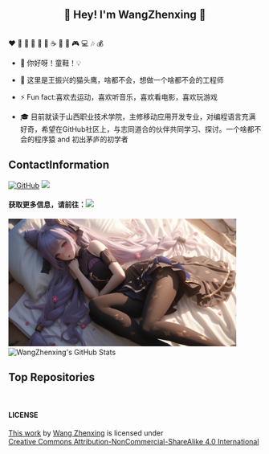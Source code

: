 <h2 align="center">👋 Hey! I'm WangZhenxing 🐘</h2>
<br />
❤️ 🍦 🍓 🍉 🍋 🥛 ☕ 🍗 🍟 🎮 💻 🎶 💰

- 🔭 你好呀！童鞋！💡

- 🤔 这里是王振兴的猫头鹰，啥都不会，想做一个啥都不会的工程师

- ⚡ Fun fact:喜欢去运动，喜欢听音乐，喜欢看电影，喜欢玩游戏

-  🎓 目前就读于山西职业技术学院，主修移动应用开发专业，对编程语言充满好奇，希望在GitHub社区上，与志同道合的伙伴共同学习、探讨。一个啥都不会的程序猿 and 初出茅庐的初学者


## ContactInformation

[![GitHub](https://img.shields.io/badge/GitHub-181717?style=flat-square&logo=github&logoColor=white)](https://github.com/wangzhenxing4)
[![](https://img.shields.io/badge/CSDN-王振兴同学鸭-blue.svg)](https://blog.csdn.net/qq_41723381?type=blog)
#### 获取更多信息，请前往：[![](https://img.shields.io/badge/About-About_Me-green.svg)](https://wangzhenxing4.github.io/about.html)
[//]: # (![Profile views]&#40;https://views.whatilearened.today/views/github/Xuenew/views.svg&#41;)

[//]: # ()
[//]: # ()
[//]: # (![]&#40;https://img.shields.io/badge/ubuntu-20.04-<COLOR>.svg&#41;)
[//]: # (![Linux]&#40;https://img.shields.io/badge/-Linux-FCC624?style=flat-square&logo=linux&logoColor=black&#41;)
[//]: # (![Visual Studio Code]&#40;https://img.shields.io/badge/-Visual%20Studio%20Code-007acc?style=flat-square&logo=Visual%20Studio%20Code&#41;)
[//]: # (![Git]&#40;https://img.shields.io/badge/-Git-f05032?style=flat-square&logo=Git&logoColor=white&#41;)
[//]: # ()
[//]: # (![html]&#40;https://img.shields.io/badge/-html-E34F26?style=flat-square&logo=html5&logoColor=white&#41;)
[//]: # (![css]&#40;https://img.shields.io/badge/-css-1572B6?style=flat-square&logo=css3&#41;)
[//]: # (![]&#40;https://img.shields.io/badge/JavaScript-red?style=flat-square&logo=javascript&#41; )
[//]: # (![]&#40;https://img.shields.io/badge/Vue.js-black?style=flat-square&logo=vue.js&#41;)
[//]: # (![Redis]&#40;https://img.shields.io/badge/Redis-DC382D?style=flat-square&logo=redis&logoColor=white&#41;)
[//]: # ()
[//]: # (![Nginx]&#40;https://img.shields.io/badge/-Nginx-269539?style=flat-square&logo=Nginx&#41;)
[//]: # (![Mysql]&#40;https://img.shields.io/badge/MySQL-blue?style=flat-square&logo=mysql&logoColor=black&#41;)
[//]: # (![Elastic]&#40;https://img.shields.io/badge/Elasticsearch-FEC514?style=flat-square&logo=Elastic&logoColor=white&#41;)
[//]: # (![]&#40;https://img.shields.io/badge/Cocos%20creator-blue.svg&#41;)

<img src="zhuye.jpg" style="max-width: 90%;" alt="">

<img height="130px" src="https://github-readme-stats.vercel.app/api?username=wangzhenxing4&hide_title=true&show_icons=true&hide=issues&include_all_commits=true&count_private=true&theme=graywhite&hide_border=true&bg_color=45,ff7979,ffd479,fffc79,73fa79" alt="WangZhenxing's GitHub Stats">

## Top Repositories

<a href="https://github.com/wangzhenxing4/Auxiliary-software-of-shanxi-polytechnic-college">
  <img src="https://github-readme-stats.vercel.app/api/pin/?username=wangzhenxing4&repo=Auxiliary-software-of-shanxi-polytechnic-college&theme=buefy"  alt=""/>
</a>


#### LICENSE

<p xmlns:cc="http://creativecommons.org/ns#" xmlns:dct="http://purl.org/dc/terms/"><a property="dct:title" rel="cc:attributionURL" href="https://github.com/wangzhenxing4/wangzhenxing4">This work</a> by <a rel="cc:attributionURL dct:creator" property="cc:attributionName" href="https://wangzhenxing4.github.io">Wang Zhenxing</a> is licensed under <a href="https://creativecommons.org/licenses/by-nc-sa/4.0/?ref=chooser-v1" target="_blank" rel="license noopener noreferrer" style="display:inline-block;">Creative Commons Attribution-NonCommercial-ShareAlike 4.0 International<img style="height:22px!important;margin-left:3px;vertical-align:text-bottom;" src="https://mirrors.creativecommons.org/presskit/icons/cc.svg?ref=chooser-v1" alt=""><img style="height:22px!important;margin-left:3px;vertical-align:text-bottom;" src="https://mirrors.creativecommons.org/presskit/icons/by.svg?ref=chooser-v1" alt=""><img style="height:22px!important;margin-left:3px;vertical-align:text-bottom;" src="https://mirrors.creativecommons.org/presskit/icons/nc.svg?ref=chooser-v1" alt=""><img style="height:22px!important;margin-left:3px;vertical-align:text-bottom;" src="https://mirrors.creativecommons.org/presskit/icons/sa.svg?ref=chooser-v1" alt=""></a></p>

